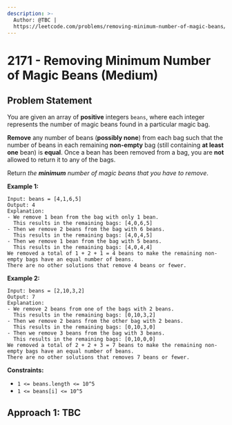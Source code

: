 ```yaml
---
description: >-
  Author: @TBC |
  https://leetcode.com/problems/removing-minimum-number-of-magic-beans/
---
```


# 2171 - Removing Minimum Number of Magic Beans (Medium)

## Problem Statement

You are given an array of **positive** integers `beans`, where each integer represents the number of magic beans found in a particular magic bag.

**Remove** any number of beans (**possibly none**) from each bag such that the number of beans in each remaining **non-empty** bag (still containing **at least one** bean) is **equal**. Once a bean has been removed from a bag, you are **not** allowed to return it to any of the bags.

Return _the **minimum** number of magic beans that you have to remove_.

**Example 1:**

```
Input: beans = [4,1,6,5]
Output: 4
Explanation: 
- We remove 1 bean from the bag with only 1 bean.
  This results in the remaining bags: [4,0,6,5]
- Then we remove 2 beans from the bag with 6 beans.
  This results in the remaining bags: [4,0,4,5]
- Then we remove 1 bean from the bag with 5 beans.
  This results in the remaining bags: [4,0,4,4]
We removed a total of 1 + 2 + 1 = 4 beans to make the remaining non-empty bags have an equal number of beans.
There are no other solutions that remove 4 beans or fewer.
```

**Example 2:**

```
Input: beans = [2,10,3,2]
Output: 7
Explanation:
- We remove 2 beans from one of the bags with 2 beans.
  This results in the remaining bags: [0,10,3,2]
- Then we remove 2 beans from the other bag with 2 beans.
  This results in the remaining bags: [0,10,3,0]
- Then we remove 3 beans from the bag with 3 beans. 
  This results in the remaining bags: [0,10,0,0]
We removed a total of 2 + 2 + 3 = 7 beans to make the remaining non-empty bags have an equal number of beans.
There are no other solutions that removes 7 beans or fewer.
```

**Constraints:**

* `1 <= beans.length <= 10^5`
* `1 <= beans[i] <= 10^5`

## Approach 1: TBC
